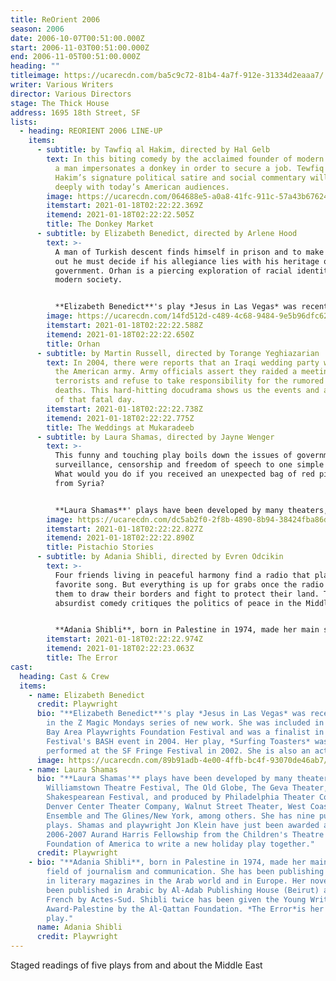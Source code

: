 ```yaml
---
title: ReOrient 2006
season: 2006
date: 2006-10-07T00:51:00.000Z
start: 2006-11-03T00:51:00.000Z
end: 2006-11-05T00:51:00.000Z
heading: ""
titleimage: https://ucarecdn.com/ba5c9c72-81b4-4a7f-912e-31334d2eaaa7/
writer: Various Writers
director: Various Directors
stage: The Thick House
address: 1695 18th Street, SF
lists:
  - heading: REORIENT 2006 LINE-UP
    items:
      - subtitle: by Tawfiq al Hakim, directed by Hal Gelb
        text: In this biting comedy by the acclaimed founder of modern Egyptian theatre,
          a man impersonates a donkey in order to secure a job. Tewfiq al
          Hakim’s signature political satire and social commentary will resonate
          deeply with today’s American audiences.
        image: https://ucarecdn.com/064688e5-a0a8-41fc-911c-57a43b67624a/
        itemstart: 2021-01-18T02:22:22.369Z
        itemend: 2021-01-18T02:22:22.505Z
        title: The Donkey Market
      - subtitle: by Elizabeth Benedict, directed by Arlene Hood
        text: >-
          A man of Turkish descent finds himself in prison and to make his way
          out he must decide if his allegiance lies with his heritage or his
          government. Orhan is a piercing exploration of racial identity in our
          modern society.


          **Elizabeth Benedict**'s play *Jesus in Las Vegas* was recently included in the Z Magic Mondays series of new work. She was included in the 2005 Bay Area Playwrights Foundation Festival and was a finalist in the Festival's BASH event in 2004. Her play, *Surfing Toasters* was performed at the SF Fringe Festival in 2002. She is also an actress.
        image: https://ucarecdn.com/14fd512d-c489-4c68-9484-9e5b96dfc625/
        itemstart: 2021-01-18T02:22:22.588Z
        itemend: 2021-01-18T02:22:22.650Z
        title: Orhan
      - subtitle: by Martin Russell, directed by Torange Yeghiazarian
        text: In 2004, there were reports that an Iraqi wedding party was massacred by
          the American army. Army officials assert they raided a meeting of
          terrorists and refuse to take responsibility for the rumored civilian
          deaths. This hard-hitting docudrama shows us the events and aftermath
          of that fatal day.
        itemstart: 2021-01-18T02:22:22.738Z
        itemend: 2021-01-18T02:22:22.775Z
        title: The Weddings at Mukaradeeb
      - subtitle: by Laura Shamas, directed by Jayne Wenger
        text: >-
          This funny and touching play boils down the issues of government
          surveillance, censorship and freedom of speech to one simple question:
          What would you do if you received an unexpected bag of red pistachios
          from Syria?


          **Laura Shamas**' plays have been developed by many theaters, including Williamstown Theatre Festival, The Old Globe, The Geva Theater, The Utah Shakespearean Festival, and produced by Philadelphia Theater Company, Denver Center Theater Company, Walnut Street Theater, West Coast Ensemble and The Glines/New York, among others. She has nine published plays. Shamas and playwright Jon Klein have just been awarded a 2006-2007 Aurand Harris Fellowship from the Children's Theatre Foundation of America to write a new holiday play together.
        image: https://ucarecdn.com/dc5ab2f0-2f8b-4890-8b94-38424fba86db/
        itemstart: 2021-01-18T02:22:22.827Z
        itemend: 2021-01-18T02:22:22.890Z
        title: Pistachio Stories
      - subtitle: by Adania Shibli, directed by Evren Odcikin
        text: >-
          Four friends living in peaceful harmony find a radio that plays their
          favorite song. But everything is up for grabs once the radio incites
          them to draw their borders and fight to protect their land. This
          absurdist comedy critiques the politics of peace in the Middle East.


          **Adania Shibli**, born in Palestine in 1974, made her main studies in the field of journalism and communication. She has been publishing regularly in literary magazines in the Arab world and in Europe. Her novels have been published in Arabic by Al-Adab Publishing House (Beirut) and in French by Actes-Sud. Shibli twice has been given the Young Writer’s Award-Palestine by the Al-Qattan Foundation. *The Error* is her first play.
        itemstart: 2021-01-18T02:22:22.974Z
        itemend: 2021-01-18T02:22:23.063Z
        title: The Error
cast:
  heading: Cast & Crew
  items:
    - name: Elizabeth Benedict
      credit: Playwright
      bio: "**Elizabeth Benedict**'s play *Jesus in Las Vegas* was recently included
        in the Z Magic Mondays series of new work. She was included in the 2005
        Bay Area Playwrights Foundation Festival and was a finalist in the
        Festival's BASH event in 2004. Her play, *Surfing Toasters* was
        performed at the SF Fringe Festival in 2002. She is also an actress."
      image: https://ucarecdn.com/89b91adb-4e00-4ffb-bc4f-93070de46ab7/
    - name: Laura Shamas
      bio: "**Laura Shamas'** plays have been developed by many theaters, including
        Williamstown Theatre Festival, The Old Globe, The Geva Theater, The Utah
        Shakespearean Festival, and produced by Philadelphia Theater Company,
        Denver Center Theater Company, Walnut Street Theater, West Coast
        Ensemble and The Glines/New York, among others. She has nine published
        plays. Shamas and playwright Jon Klein have just been awarded a
        2006-2007 Aurand Harris Fellowship from the Children's Theatre
        Foundation of America to write a new holiday play together."
      credit: Playwright
    - bio: "**Adania Shibli**, born in Palestine in 1974, made her main studies in the
        field of journalism and communication. She has been publishing regularly
        in literary magazines in the Arab world and in Europe. Her novels have
        been published in Arabic by Al-Adab Publishing House (Beirut) and in
        French by Actes-Sud. Shibli twice has been given the Young Writer’s
        Award-Palestine by the Al-Qattan Foundation. *The Error*is her first
        play."
      name: Adania Shibli
      credit: Playwright
---
```

Staged readings of five plays from and about the Middle East